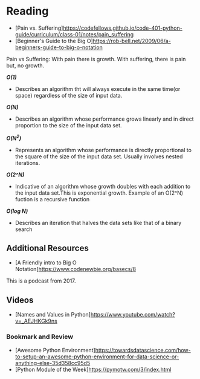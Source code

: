 # Reading

- [Pain vs. Suffering]<https://codefellows.github.io/code-401-python-guide/curriculum/class-01/notes/pain_suffering>
- [Beginner's Guide to the Big O]<https://rob-bell.net/2009/06/a-beginners-guide-to-big-o-notation>

Pain vs Suffering: With pain there is growth. With suffering, there is pain but, no growth.

***O(1)***

- Describes an algorithm tht will always execute in the same time(or space) regardless of the size of input data.

***O(N)***

- Describes an algorithm whose performance grows linearly and in direct proportion to the size of the input data set.

***O(N<sup>2</sup>)***

- Represents an algorithm whose performance is directly proportional to the square of the size of the input data set. Usually involves nested iterations.

***O(2^N)***

- Indicative of an algorithm whose growth doubles with each addition to the input data set.This is exponential growth. Example of an O(2^N) fuction is a recursive function

***O(log N)***

- Describes an iteration that halves the data sets like that of a binary search

## Additional Resources

- [A Friendly intro to Big O Notation]<https://www.codenewbie.org/basecs/8>

This is a podcast from 2017.

## Videos

- [Names and Values in Python]<https://www.youtube.com/watch?v=_AEJHKGk9ns>

### Bookmark and Review

- [Awesome Python Environment]<https://towardsdatascience.com/how-to-setup-an-awesome-python-environment-for-data-science-or-anything-else-35d358cc95d5>
- [Python Module of the Week]<https://pymotw.com/3/index.html>

